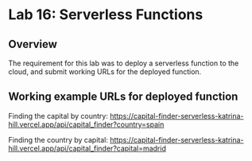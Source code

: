 # Lab 16: Serverless Functions

## Overview

The requirement for this lab was to deploy a serverless function to the cloud, and submit working URLs for the deployed function.

## Working example URLs for deployed function

Finding the capital by country: <https://capital-finder-serverless-katrina-hill.vercel.app/api/capital_finder?country=spain>

Finding the country by capital: <https://capital-finder-serverless-katrina-hill.vercel.app/api/capital_finder?capital=madrid>
